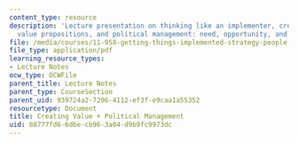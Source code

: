 ```yaml
---
content_type: resource
description: 'Lecture presentation on thinking like an implementer, creating value,
  value propositions, and political management: need, opportunity, and approaches.'
file: /media/courses/11-958-getting-things-implemented-strategy-people-performance-and-leadership-january-iap-2009/88777fd66d6ecb963a04d9b9fc9973dc_slides1.pdf
file_type: application/pdf
learning_resource_types:
- Lecture Notes
ocw_type: OCWFile
parent_title: Lecture Notes
parent_type: CourseSection
parent_uid: 939724a2-7296-4112-ef3f-e9caa1a55352
resourcetype: Document
title: Creating Value + Political Management
uid: 88777fd6-6d6e-cb96-3a04-d9b9fc9973dc
---
```

